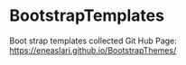 # BootstrapTemplates
Boot strap templates collected
Git Hub Page:
https://eneaslari.github.io/BootstrapThemes/

